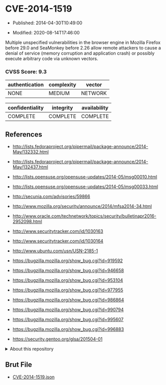 # CVE-2014-1519

- Published: 2014-04-30T10:49:00

- Modified: 2020-08-14T17:46:00

Multiple unspecified vulnerabilities in the browser engine in Mozilla Firefox before 29.0 and SeaMonkey before 2.26 allow remote attackers to cause a denial of service (memory corruption and application crash) or possibly execute arbitrary code via unknown vectors.

### CVSS Score: **9.3**

| authentication | complexity | vector |
| --- | --- | --- |
| NONE | MEDIUM | NETWORK |

| confidentiality | integrity | availability |
| --- | --- | --- |
| COMPLETE | COMPLETE | COMPLETE |

## References

* http://lists.fedoraproject.org/pipermail/package-announce/2014-May/132332.html

* http://lists.fedoraproject.org/pipermail/package-announce/2014-May/132437.html

* http://lists.opensuse.org/opensuse-updates/2014-05/msg00010.html

* http://lists.opensuse.org/opensuse-updates/2014-05/msg00033.html

* http://secunia.com/advisories/59866

* http://www.mozilla.org/security/announce/2014/mfsa2014-34.html

* http://www.oracle.com/technetwork/topics/security/bulletinapr2016-2952098.html

* http://www.securitytracker.com/id/1030163

* http://www.securitytracker.com/id/1030164

* http://www.ubuntu.com/usn/USN-2185-1

* https://bugzilla.mozilla.org/show_bug.cgi?id=919592

* https://bugzilla.mozilla.org/show_bug.cgi?id=946658

* https://bugzilla.mozilla.org/show_bug.cgi?id=953104

* https://bugzilla.mozilla.org/show_bug.cgi?id=977955

* https://bugzilla.mozilla.org/show_bug.cgi?id=986864

* https://bugzilla.mozilla.org/show_bug.cgi?id=990794

* https://bugzilla.mozilla.org/show_bug.cgi?id=995607

* https://bugzilla.mozilla.org/show_bug.cgi?id=996883

* https://security.gentoo.org/glsa/201504-01

<details>
<summary>About this repository</summary> 

  This repository is part of the project [Live Hack CVE](https://github.com/Live-Hack-CVE). Main website can be found [www.live-hack.org](https://www.live-hack.org) 
  
  Made by [Sn0wAlice](https://github.com/Sn0wAlice) for the people that care about security and need to have a feed of the latest CVEs. Hope you enjoy it, don't forget to star the repo and follow me on [Twitter](https://twitter.com/Sn0wAlice) and [Github](https://github.com/Sn0wAlice). And that is my [personnal website](https://www.alice-snow.me/)

  - [Home Page](https://github.com/Live-Hack-CVE)
  - [Framework](https://github.com/Live-Hack-CVE/cve-framework)
  - [CVE database](https://github.com/Live-Hack-CVE/full_database)
  - [Changelog](https://github.com/Live-Hack-CVE/Changelog)
</details>

## Brut File

* [CVE-2014-1519.json](https://raw.githubusercontent.com/Live-Hack-CVE/full_database/main/cves/2014/CVE-2014-1519.json)

